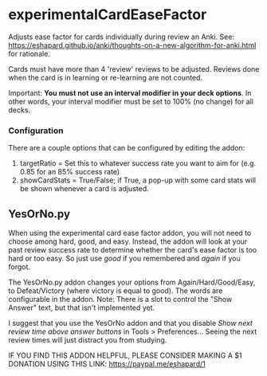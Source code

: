 # experimentalCardEaseFactor
Adjusts ease factor for cards individually during review an Anki. See: https://eshapard.github.io/anki/thoughts-on-a-new-algorithm-for-anki.html for rationale.

Cards must have more than 4 'review' reviews to be adjusted. Reviews done when the card is in learning or re-learning are not counted.

Important: **You must not use an interval modifier in your deck options**. In other words, your interval modifier must be set to 100% (no change) for all decks.

### Configuration
There are a couple options that can be configured by editing the addon:

1. targetRatio = Set this to whatever success rate you want to aim for (e.g. 0.85 for an 85% success rate)
2. showCardStats = True/False; if True, a pop-up with some card stats will be shown whenever a card is adjusted.

## YesOrNo.py
When using the experimental card ease factor addon, you will not need to choose among hard, good, and easy. Instead, the addon will look at your past review success rate to determine whether the card's ease factor is too hard or too easy. So just use *good* if you remembered and *again* if you forgot.

The YesOrNo.py addon changes your options from Again/Hard/Good/Easy, to Defeat/Victory (where victory is equal to good). The words are configurable in the addon. Note: There is a slot to control the "Show Answer" text, but that isn't implemented yet.

I suggest that you use the YesOrNo addon and that you disable *Show next review time above answer buttons* in Tools > Preferences... Seeing the next review times will just distract you from studying.

IF YOU FIND THIS ADDON HELPFUL, PLEASE CONSIDER MAKING A $1 DONATION
USING THIS LINK: https://paypal.me/eshapard/1
